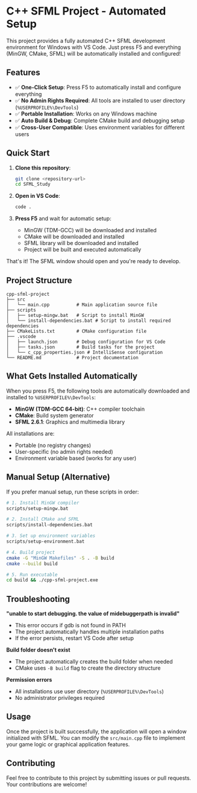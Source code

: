 # C++ SFML Project - Automated Setup

This project provides a fully automated C++ SFML development environment for Windows with VS Code. Just press F5 and everything (MinGW, CMake, SFML) will be automatically installed and configured!

## Features

- ✅ **One-Click Setup**: Press F5 to automatically install and configure everything
- ✅ **No Admin Rights Required**: All tools are installed to user directory (`%USERPROFILE%\DevTools`)
- ✅ **Portable Installation**: Works on any Windows machine
- ✅ **Auto Build & Debug**: Complete CMake build and debugging setup
- ✅ **Cross-User Compatible**: Uses environment variables for different users

## Quick Start

1. **Clone this repository**:
   ```bash
   git clone <repository-url>
   cd SFML_Study
   ```

2. **Open in VS Code**:
   ```bash
   code .
   ```

3. **Press F5** and wait for automatic setup:
   - MinGW (TDM-GCC) will be downloaded and installed
   - CMake will be downloaded and installed  
   - SFML library will be downloaded and installed
   - Project will be built and executed automatically

That's it! The SFML window should open and you're ready to develop.

## Project Structure

```
cpp-sfml-project
├── src
│   └── main.cpp          # Main application source file
├── scripts
│   ├── setup-mingw.bat   # Script to install MinGW
│   └── install-dependencies.bat # Script to install required dependencies
├── CMakeLists.txt        # CMake configuration file
├── .vscode
│   ├── launch.json       # Debug configuration for VS Code
│   ├── tasks.json        # Build tasks for the project
│   └── c_cpp_properties.json # IntelliSense configuration
└── README.md             # Project documentation
```

## What Gets Installed Automatically

When you press F5, the following tools are automatically downloaded and installed to `%USERPROFILE%\DevTools`:

- **MinGW (TDM-GCC 64-bit)**: C++ compiler toolchain
- **CMake**: Build system generator  
- **SFML 2.6.1**: Graphics and multimedia library

All installations are:
- Portable (no registry changes)
- User-specific (no admin rights needed)
- Environment variable based (works for any user)

## Manual Setup (Alternative)

If you prefer manual setup, run these scripts in order:

```bash
# 1. Install MinGW compiler
scripts/setup-mingw.bat

# 2. Install CMake and SFML
scripts/install-dependencies.bat

# 3. Set up environment variables
scripts/setup-environment.bat

# 4. Build project
cmake -G "MinGW Makefiles" -S . -B build
cmake --build build

# 5. Run executable
cd build && ./cpp-sfml-project.exe
```

## Troubleshooting

**"unable to start debugging. the value of midebuggerpath is invalid"**
- This error occurs if gdb is not found in PATH
- The project automatically handles multiple installation paths
- If the error persists, restart VS Code after setup

**Build folder doesn't exist**
- The project automatically creates the build folder when needed
- CMake uses `-B build` flag to create the directory structure

**Permission errors**
- All installations use user directory (`%USERPROFILE%\DevTools`)
- No administrator privileges required

## Usage

Once the project is built successfully, the application will open a window initialized with SFML. You can modify the `src/main.cpp` file to implement your game logic or graphical application features.

## Contributing

Feel free to contribute to this project by submitting issues or pull requests. Your contributions are welcome!